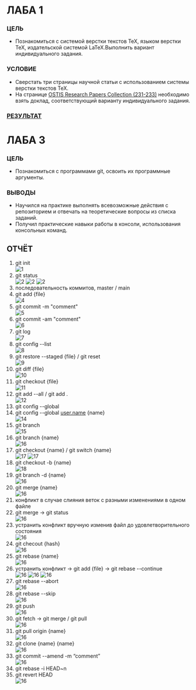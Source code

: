 # ЛАБА 1

### ЦЕЛЬ

- Познакомиться с системой верстки текстов TeX, языком верстки TeX, издательской системой LaTeX.Выполнить вариант индивидуального задания.

### УСЛОВИЕ

- Сверстать три страницы научной статьи с использованием системы верстки текстов TeX.
- На странице [OSTIS Research Papers Collection (231-233)](https://proc.ostis.net/proc/Proceedings%20OSTIS-2024.pdf) необходимо взять доклад, соответствующий варианту индивидуального задания.

### [РЕЗУЛЬТАТ](zxc.pdf)

# ЛАБА 3
### ЦЕЛЬ

- Познакомиться с программами git, освоить их программные аргументы.

### ВЫВОДЫ

- Научился на практике выполнять всевозможные действия с репозиторием и отвечать на теоретические вопросы из списка заданий.
- Получил практические навыки работы в консоли, использования консольных команд.

## ОТЧЁТ
1. git init <br>![1](img/1.png)
2. git status <br>![2](img/2.png)  ![2](img/2_2.png)  ![2](img/2_3.png)
3. последовательность коммитов, master   /   main <br>
4. git add {file} <br>![4](img/3.png)
5. git commit -m "comment" <br>![5](img/4.png)
6. git commit -am "comment" <br>![6](img/5.png)
7. git log <br>![7](img/6.png)
8. git config --list <br>![8](img/7.png)
9. git restore --staged {file}   /   git reset <br>![9](img/8.png)
10. git diff {file} <br>![10](img/9.png)
11. git checkout {file} <br>![11](img/10.png)
12. git add --all   /   git add . <br>![12](img/11.png)
13. git config --global <br>
14. git config --global [user.name](http://user.name) {name} <br>![14](img/12.png)
15. git branch <br>![15](img/13.png)
16. git branch {name} <br>![16](img/16-1.png)
17. git checkout {name} / git switch {name} <br>![17](img/15.png)  ![17](img/image.png)
18. git checkout -b {name} <br>![18](img/18-1.png)
19. git branch -d {name} <br>![16](img/17.png)
20. git merge {name} <br>![16](img/20-1.png)
21. конфликт в случае слияния веток с разными изменениями в одном файле <br>
22. git merge → git status <br>![16](img/22-1.png)
23. устранить конфликт вручную изменив файл до удовлетворительного состояния <br>![16](img/22-1.png)
24. git checout {hash} <br>![16](img/24.png)
25. git rebase {name} <br>![16](img/25.png)
26. устранить конфликт → git add {file} → git rebase --continue <br>![16](img/26_1.png)  ![16](img/26_2.png)  ![16](img/26_3.png)
27. git rebase --abort <br>![16](img/27.png)
28. git rebase --skip <br>![16](img/28.png)
29. git push <br>![16](img/29-1.png)
30. git fetch → git merge  /  git pull <br>![16](img/30.png)
31. git pull origin {name} <br>![16](img/31.png)
32. git clone {name} {name} <br>![16](img/32.png)
33. git commit --amend -m “comment” <br>![16](img/33.png)
34. git rebase -i HEAD~n <br>
35. git revert HEAD <br>![16](img/35-1.png)